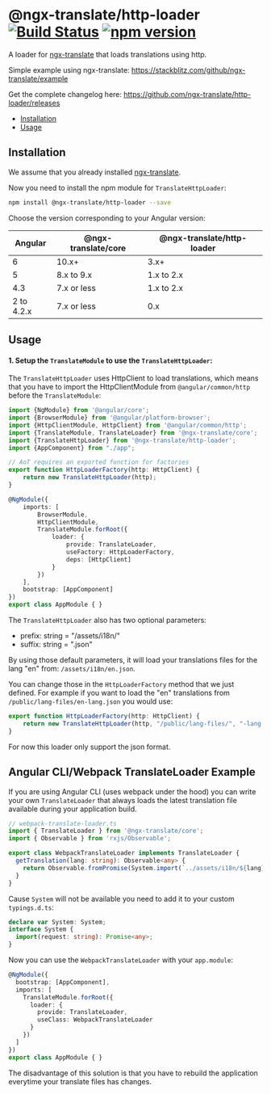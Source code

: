 # @ngx-translate/http-loader [![Build Status](https://travis-ci.org/ngx-translate/http-loader.svg?branch=master)](https://travis-ci.org/ngx-translate/http-loader) [![npm version](https://badge.fury.io/js/%40ngx-translate%2Fhttp-loader.svg)](https://badge.fury.io/js/%40ngx-translate%2Fhttp-loader)

A loader for [ngx-translate](https://github.com/ngx-translate/core) that loads translations using http.

Simple example using ngx-translate: https://stackblitz.com/github/ngx-translate/example

Get the complete changelog here: https://github.com/ngx-translate/http-loader/releases

* [Installation](#installation)
* [Usage](#usage)

## Installation

We assume that you already installed [ngx-translate](https://github.com/ngx-translate/core).

Now you need to install the npm module for `TranslateHttpLoader`:

```sh
npm install @ngx-translate/http-loader --save
```

Choose the version corresponding to your Angular version:

 Angular     | @ngx-translate/core | @ngx-translate/http-loader
 ----------- | ------------------- | --------------------------
 6           | 10.x+               | 3.x+
 5           | 8.x to 9.x          | 1.x to 2.x
 4.3         | 7.x or less         | 1.x to 2.x
 2 to 4.2.x  | 7.x or less         | 0.x

## Usage
#### 1. Setup the `TranslateModule` to use the `TranslateHttpLoader`:

The `TranslateHttpLoader` uses HttpClient to load translations, which means that you have to import the HttpClientModule from `@angular/common/http` before the `TranslateModule`:

```ts
import {NgModule} from '@angular/core';
import {BrowserModule} from '@angular/platform-browser';
import {HttpClientModule, HttpClient} from '@angular/common/http';
import {TranslateModule, TranslateLoader} from '@ngx-translate/core';
import {TranslateHttpLoader} from '@ngx-translate/http-loader';
import {AppComponent} from "./app";

// AoT requires an exported function for factories
export function HttpLoaderFactory(http: HttpClient) {
    return new TranslateHttpLoader(http);
}

@NgModule({
    imports: [
        BrowserModule,
        HttpClientModule,
        TranslateModule.forRoot({
            loader: {
                provide: TranslateLoader,
                useFactory: HttpLoaderFactory,
                deps: [HttpClient]
            }
        })
    ],
    bootstrap: [AppComponent]
})
export class AppModule { }
```

The `TranslateHttpLoader` also has two optional parameters:
- prefix: string = "/assets/i18n/"
- suffix: string = ".json"

By using those default parameters, it will load your translations files for the lang "en" from: `/assets/i18n/en.json`.

You can change those in the `HttpLoaderFactory` method that we just defined. For example if you want to load the "en" translations from `/public/lang-files/en-lang.json` you would use:

```ts
export function HttpLoaderFactory(http: HttpClient) {
    return new TranslateHttpLoader(http, "/public/lang-files/", "-lang.json");
}
```

For now this loader only support the json format.

## Angular CLI/Webpack TranslateLoader Example
If you are using Angular CLI (uses webpack under the hood) you can write your own `TranslateLoader` that always loads the latest translation file available during your application build.

```typescript
// webpack-translate-loader.ts
import { TranslateLoader } from '@ngx-translate/core';
import { Observable } from 'rxjs/Observable';

export class WebpackTranslateLoader implements TranslateLoader {
  getTranslation(lang: string): Observable<any> {
    return Observable.fromPromise(System.import(`../assets/i18n/${lang}.json`));
  }
}
```

Cause `System` will not be available you need to add it to your custom `typings.d.ts`:
```typescript
declare var System: System;
interface System {
  import(request: string): Promise<any>;
}
```

Now you can use the `WebpackTranslateLoader` with your `app.module`:
```typescript
@NgModule({
  bootstrap: [AppComponent],
  imports: [
    TranslateModule.forRoot({
      loader: {
        provide: TranslateLoader,
        useClass: WebpackTranslateLoader
      }
    })
  ]
})
export class AppModule { }
```

The disadvantage of this solution is that you have to rebuild the application everytime your translate files has changes.
